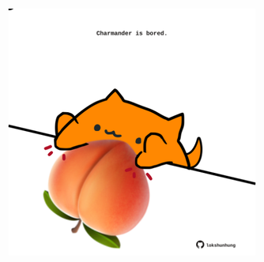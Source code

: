 <!-- built at 01/01/2023, 15:00:59 UTC -->
<p align="center">
  <img width="500" height="500" src="./ReadmeImage.svg">
</p>
